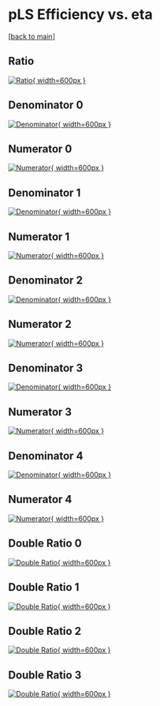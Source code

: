 # pLS Efficiency vs. eta

[[back to main](./)]



## Ratio

[![Ratio](../mtv/var/pLS_base_11_-1_eff_eta.png){ width=600px }](../mtv/var/pLS_base_11_-1_eff_eta.pdf)

## Denominator 0

[![Denominator](../mtv/den/pLS_base_11_-1_eff_eta_den0.png){ width=600px }](../mtv/den/pLS_base_11_-1_eff_eta_den0.pdf)

## Numerator 0

[![Numerator](../mtv/num/pLS_base_11_-1_eff_eta_num0.png){ width=600px }](../mtv/num/pLS_base_11_-1_eff_eta_num0.pdf)

## Denominator 1

[![Denominator](../mtv/den/pLS_base_11_-1_eff_eta_den1.png){ width=600px }](../mtv/den/pLS_base_11_-1_eff_eta_den1.pdf)

## Numerator 1

[![Numerator](../mtv/num/pLS_base_11_-1_eff_eta_num1.png){ width=600px }](../mtv/num/pLS_base_11_-1_eff_eta_num1.pdf)

## Denominator 2

[![Denominator](../mtv/den/pLS_base_11_-1_eff_eta_den2.png){ width=600px }](../mtv/den/pLS_base_11_-1_eff_eta_den2.pdf)

## Numerator 2

[![Numerator](../mtv/num/pLS_base_11_-1_eff_eta_num2.png){ width=600px }](../mtv/num/pLS_base_11_-1_eff_eta_num2.pdf)

## Denominator 3

[![Denominator](../mtv/den/pLS_base_11_-1_eff_eta_den3.png){ width=600px }](../mtv/den/pLS_base_11_-1_eff_eta_den3.pdf)

## Numerator 3

[![Numerator](../mtv/num/pLS_base_11_-1_eff_eta_num3.png){ width=600px }](../mtv/num/pLS_base_11_-1_eff_eta_num3.pdf)

## Denominator 4

[![Denominator](../mtv/den/pLS_base_11_-1_eff_eta_den4.png){ width=600px }](../mtv/den/pLS_base_11_-1_eff_eta_den4.pdf)

## Numerator 4

[![Numerator](../mtv/num/pLS_base_11_-1_eff_eta_num4.png){ width=600px }](../mtv/num/pLS_base_11_-1_eff_eta_num4.pdf)

## Double Ratio 0

[![Double Ratio](../mtv/ratio/pLS_base_11_-1_eff_eta_ratio0.png){ width=600px }](../mtv/ratio/pLS_base_11_-1_eff_eta_ratio0.pdf)

## Double Ratio 1

[![Double Ratio](../mtv/ratio/pLS_base_11_-1_eff_eta_ratio1.png){ width=600px }](../mtv/ratio/pLS_base_11_-1_eff_eta_ratio1.pdf)

## Double Ratio 2

[![Double Ratio](../mtv/ratio/pLS_base_11_-1_eff_eta_ratio2.png){ width=600px }](../mtv/ratio/pLS_base_11_-1_eff_eta_ratio2.pdf)

## Double Ratio 3

[![Double Ratio](../mtv/ratio/pLS_base_11_-1_eff_eta_ratio3.png){ width=600px }](../mtv/ratio/pLS_base_11_-1_eff_eta_ratio3.pdf)

